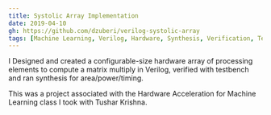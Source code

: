 ```yaml
---
title: Systolic Array Implementation
date: 2019-04-10
gh: https://github.com/dzuberi/verilog-systolic-array
tags: [Machine Learning, Verilog, Hardware, Synthesis, Verification, Testbench]
---
```


I Designed and created a configurable-size hardware array of processing elements to compute a matrix multiply in Verilog, verified with testbench and ran synthesis for area/power/timing.

This was a project associated with the Hardware Acceleration for Machine Learning class I took with Tushar Krishna.
